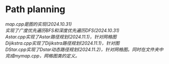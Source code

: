 # Path planning
*map.cpp是图的实现(2024.10.31)<br />*
*实现了广度优先遍历BFS和深度优先遍历DFS(2024.10.31)<br />*
*Astar.cpp实现了Astar路径规划(2024.11.1)，针对网格图<br />*
*Dijikstra.cpp实现了Dijikstra路径规划(2024.11.1)，针对图<br />*
*DStar.cpp实现了Dstar动态路径规划(2024.11.2)，针对网格图。同时在文件夹中完成mymap.cpp，网格图类的定义。<br />*
